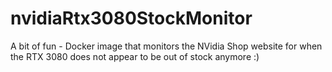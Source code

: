 # nvidiaRtx3080StockMonitor

A bit of fun - Docker image that monitors the NVidia Shop website for when the RTX 3080 does not appear to be out of stock anymore :)
